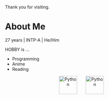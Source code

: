 Thank you for visiting.

<h1>
  <a>About Me</a>
</h1>

27 years | INTP-A | He/Him

HOBBY is ...
* Programming
* Anime
* Reading

<p align="center">
  <img height="60.2em" alt="Python" src="https://simpleicons.org/icons/lastdotfm.svg">&emsp;&emsp;<img height="60.2em" alt="Python" src="https://simpleicons.org/icons/discord.svg">
</p>
